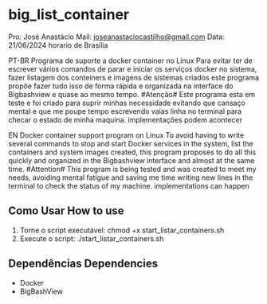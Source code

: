 # big_list_container

Pro: José Anastácio
Mail: joseanastaciocastilho@gmail.com
Data: 21/06/2024 horario de Brasília

PT-BR
Programa de suporte a docker container no Linux
Para evitar ter de escrever vários comandos de parar e iniciar os serviços docker no sistema, fazer  listagem dos conteiners e imagens de sistemas criados este programa propõe  fazer tudo isso de forma rápida e organizada na interface do Bigbashview e quase ao mesmo tempo.
#Atenção#
Este programa esta em teste e foi criado para suprir minhas necessidade evitando que cansaço mental e que me poupe tempo escrevendo vaias linha no terminal para checar o estado de minha maquina. implementações podem acontecer


EN
Docker container support program on Linux
To avoid having to write several commands to stop and start Docker services in the system, list the containers and system images created, this program proposes to do all this quickly and organized in the Bigbashview interface and almost at the same time.
#Attention#
This program is being tested and was created to meet my needs, avoiding mental fatigue and saving me time writing new lines in the terminal to check the status of my machine. implementations can happen


## Como Usar  How to use
1. Torne o script executável:
    chmod +x start_listar_containers.sh
2. Execute o script:
    ./start_listar_containers.sh
    
## Dependências  Dependencies
- Docker
- BigBashView

